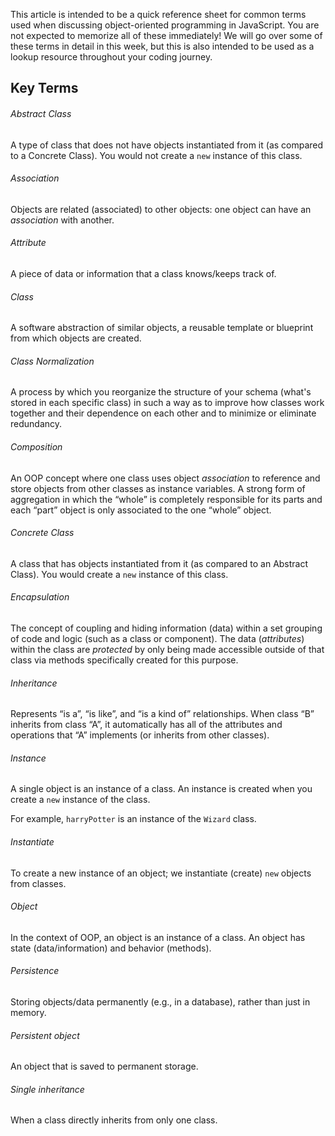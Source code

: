 This article is intended to be a quick reference sheet for common terms used when discussing object-oriented programming in JavaScript. You are not expected to memorize all of these immediately! We will go over some of these terms in detail in this week, but this is also intended to be used as a lookup resource throughout your coding journey.

## Key Terms

###### Abstract Class

A type of class that does not have objects instantiated from it (as compared to a Concrete Class). You would not create a `new` instance of this class.

###### Association

Objects are related (associated) to other objects: one object can have an _association_ with another.

###### Attribute

A piece of data or information that a class knows/keeps track of.

###### Class

A software abstraction of similar objects, a reusable template or blueprint from which objects are created.

###### Class Normalization

A process by which you reorganize the structure of your schema (what's stored in each specific class) in such a way as to improve how classes work together and their dependence on each other and to minimize or eliminate redundancy.

###### Composition

An OOP concept where one class uses object _association_ to reference and store objects from other classes as instance variables. A strong form of aggregation in which the “whole” is completely responsible for its parts and each “part” object is only associated to the one “whole” object.

###### Concrete Class

A class that has objects instantiated from it (as compared to an Abstract Class). You would create a `new` instance of this class.

###### Encapsulation

The concept of coupling and hiding information (data) within a set grouping of code and logic (such as a class or component). The data (_attributes_) within the class are _protected_ by only being made accessible outside of that class via methods specifically created for this purpose.

###### Inheritance

Represents “is a”, “is like”, and “is a kind of” relationships. When class “B” inherits from class “A”, it automatically has all of the attributes and operations that “A” implements (or inherits from other classes).

###### Instance

A single object is an instance of a class. An instance is created when you create a `new` instance of the class.

For example, `harryPotter` is an instance of the `Wizard` class.

###### Instantiate

To create a new instance of an object; we instantiate (create) `new` objects from classes.

###### Object

In the context of OOP, an object is an instance of a class. An object has state (data/information) and behavior (methods).

###### Persistence

Storing objects/data permanently (e.g., in a database), rather than just in memory.

###### Persistent object

An object that is saved to permanent storage.

###### Single inheritance

When a class directly inherits from only one class.
